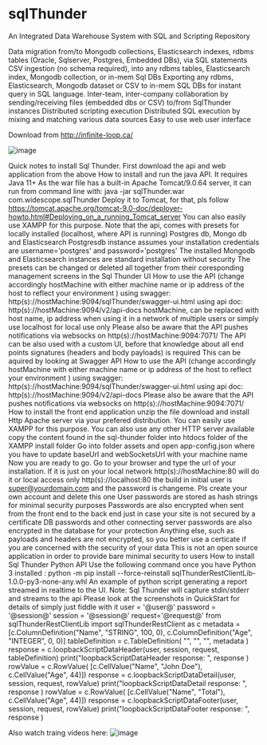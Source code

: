 # sqlThunder

An Integrated Data Warehouse System with SQL and Scripting Repository

Data migration from/to Mongodb collections, Elasticsearch indexes, rdbms tables (Oracle, Sqlserver, Postgres, Embedded DBs), via SQL statements
CSV ingestion (no schema required), into any rdbms tables, Elasticsearch index, Mongodb collection, or in-mem Sql DBs
Exporting any rdbms, Elasticsearch, Mongodb dataset or CSV to in-mem SQL DBs for instant query in SQL language.
Inter-team, inter-company collaboration by sending/receiving files (embedded dbs or CSV) to/from SqlThunder instances
Distributed scripting execution
Distributed SQL execution by mixing and matching various data sources
Easy to use web user interface

Download from http://infinite-loop.ca/

![image](https://user-images.githubusercontent.com/80181538/227396130-3b945f80-5f61-4af2-9baa-590bf37e5ad1.png)


Quick notes to install Sql Thunder. First download the api and web application from the above
How to install and run the java API. It requires Java 11+
As the war file has a built-in Apache Tomcat/9.0.64 server, it can run from command line with: java -jar sqlThunder.war com.widescope.sqlThunder
Deploy it to Tomcat, for that, pls follow https://tomcat.apache.org/tomcat-9.0-doc/deployer-howto.html#Deploying_on_a_running_Tomcat_server
You can also easily use XAMPP for this purpose.
Note that the api, comes with presets for locally installed (localhost, where API is running) Postgres db, Mongo db and Elasticsearch
Postgresdb instance assumes your installation credentials are username='postgres' and password='postgres'
The installed Mongodb and Elasticsearch instances are standard installation without security
The presets can be changed or deleted all together from their coresponding management screens in the Sql Thunder UI
How to use the API (change accordingly hostMachine with either machine name or ip address of the host to reflect your environment )
using swagger: http(s)://hostMachine:9094/sqlThunder/swagger-ui.html
using api doc: http(s)://hostMachine:9094/v2/api-docs
hostMachine, can be replaced with host name, ip address when using it in a network of multiple users or simply use localhost for local use only
Please also be aware that the API pushes notifications via websocks on http(s)://hostMachine:9094:7071/
The API can be also used with a custom UI, before that knowledge about all end points signatures (headers and body payloads) is required
This can be aquired by looking at Swagger API
How to use the API (change accordingly hostMachine with either machine name or ip address of the host to reflect your environment )
using swagger: http(s)://hostMachine:9094/sqlThunder/swagger-ui.html
using api doc: http(s)://hostMachine:9094/v2/api-docs
Please also be aware that the API pushes notifications via websocks on http(s)://hostMachine:9094:7071/
How to install the front end application
unzip the file
download and install Http Apache server via your prefered distribution. You can easily use XAMPP for this purpose. You can also use any other HTTP server available
copy the content found in the sql-thunder folder into htdocs folder of the XAMPP install folder
Go into folder assets and open app-config.json where you have to update baseUrl and webSocketsUrl with your machine name
Now you are ready to go. Go to your browser and type the url of your installation. If it is just on your local network http(s)://hostMachine:80 will do it or local access only http(s)://localhost:80
the build in initial user is super@yourdomain.com and the password is changeme. Pls create your own account and delete this one
User passwords are stored as hash strings for minimal security purposes
Passwords are also encrypted when sent from the front end to the back end just in case your site is not secured by a certificate
DB passwords and other connecting server passwords are also encrypted in the database for your protection
Anything else, such as payloads and headers are not encrypted, so you better use a certicate if you are concerned with the security of your data
This is not an open source application in order to provide bare minimal security to users
How to install Sql Thunder Python API
Use the following command once you have Python 3 installed :
python -m pip install --force-reinstall sqlThunderRestClientLib-1.0.0-py3-none-any.whl
An example of python script generating a report streamed in realtime to the UI. Note: Sql Thunder will capture stdin/stderr and streams to the api
Please look at the screenshots in QuickStart for details of simply just fiddle with it
user = '@user@'
password = '@session@'
session = '@session@'
request='@request@'
from sqlThunderRestClientLib import sqlThunderRestClient as c
metadata = [c.ColumnDefinition("Name", "STRING", 100, 0), c.ColumnDefinition("Age", "INTEGER", 0, 0)]
tableDefinition = c.TableDefinition( "", "", "", metadata )
response = c.loopbackScriptDataHeader(user, session, request, tableDefinition)
print("loopbackScriptDataHeader response: ", response )
rowValue = c.RowValue( [c.CellValue("Name", "John Doe"), c.CellValue("Age", 44)])
response = c.loopbackScriptDataDetail(user, session, request, rowValue)
print("loopbackScriptDataDetail response: ", response )
rowValue = c.RowValue( [c.CellValue("Name", "Total"), c.CellValue("Age", 44)])
response = c.loopbackScriptDataFooter(user, session, request, rowValue)
print("loopbackScriptDataFooter response: ", response )



Also watch traing videos here:
![image](https://user-images.githubusercontent.com/80181538/227396305-76d3d5ff-febe-4ebc-a040-d59c729c9e54.png)


